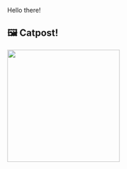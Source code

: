 Hello there!



## 🖼️ Catpost!

<sub>
    <img src="https://cdn2.thecatapi.com/images/sqb5Hk8Ck.jpg" height="256">
</sub>

